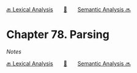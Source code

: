 [🔙 Lexical Analysis][previous-chapter]&nbsp;&nbsp;&nbsp;&nbsp;&nbsp;&nbsp;&nbsp;[🏡][readme]&nbsp;&nbsp;&nbsp;&nbsp;&nbsp;&nbsp;&nbsp;[Semantic Analysis 🔜][upcoming-chapter]

# Chapter 78. Parsing

_Notes_

[🔙 Lexical Analysis][previous-chapter]&nbsp;&nbsp;&nbsp;&nbsp;&nbsp;&nbsp;&nbsp;[🏡][readme]&nbsp;&nbsp;&nbsp;&nbsp;&nbsp;&nbsp;&nbsp;[Semantic Analysis 🔜][upcoming-chapter]

[readme]: README.md
[previous-chapter]: ch077-lexical-analysis.md
[upcoming-chapter]: ch079-semantic-analysis.md